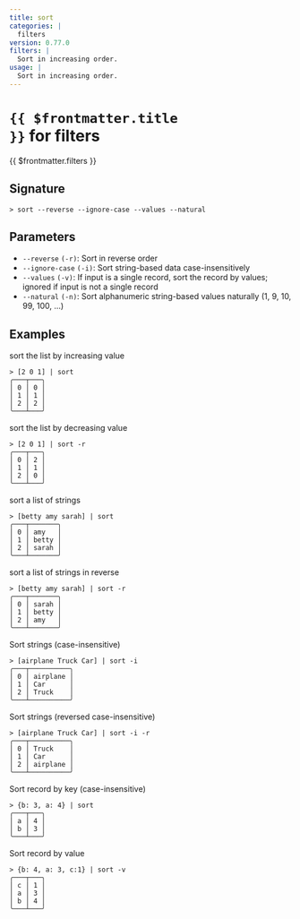 ```yaml
---
title: sort
categories: |
  filters
version: 0.77.0
filters: |
  Sort in increasing order.
usage: |
  Sort in increasing order.
---
```


# <code>{{ $frontmatter.title }}</code> for filters

<div class='command-title'>{{ $frontmatter.filters }}</div>

## Signature

```> sort --reverse --ignore-case --values --natural```

## Parameters

 -  `--reverse` `(-r)`: Sort in reverse order
 -  `--ignore-case` `(-i)`: Sort string-based data case-insensitively
 -  `--values` `(-v)`: If input is a single record, sort the record by values; ignored if input is not a single record
 -  `--natural` `(-n)`: Sort alphanumeric string-based values naturally (1, 9, 10, 99, 100, ...)

## Examples

sort the list by increasing value
```shell
> [2 0 1] | sort
╭───┬───╮
│ 0 │ 0 │
│ 1 │ 1 │
│ 2 │ 2 │
╰───┴───╯

```

sort the list by decreasing value
```shell
> [2 0 1] | sort -r
╭───┬───╮
│ 0 │ 2 │
│ 1 │ 1 │
│ 2 │ 0 │
╰───┴───╯

```

sort a list of strings
```shell
> [betty amy sarah] | sort
╭───┬───────╮
│ 0 │ amy   │
│ 1 │ betty │
│ 2 │ sarah │
╰───┴───────╯

```

sort a list of strings in reverse
```shell
> [betty amy sarah] | sort -r
╭───┬───────╮
│ 0 │ sarah │
│ 1 │ betty │
│ 2 │ amy   │
╰───┴───────╯

```

Sort strings (case-insensitive)
```shell
> [airplane Truck Car] | sort -i
╭───┬──────────╮
│ 0 │ airplane │
│ 1 │ Car      │
│ 2 │ Truck    │
╰───┴──────────╯

```

Sort strings (reversed case-insensitive)
```shell
> [airplane Truck Car] | sort -i -r
╭───┬──────────╮
│ 0 │ Truck    │
│ 1 │ Car      │
│ 2 │ airplane │
╰───┴──────────╯

```

Sort record by key (case-insensitive)
```shell
> {b: 3, a: 4} | sort
╭───┬───╮
│ a │ 4 │
│ b │ 3 │
╰───┴───╯
```

Sort record by value
```shell
> {b: 4, a: 3, c:1} | sort -v
╭───┬───╮
│ c │ 1 │
│ a │ 3 │
│ b │ 4 │
╰───┴───╯
```
